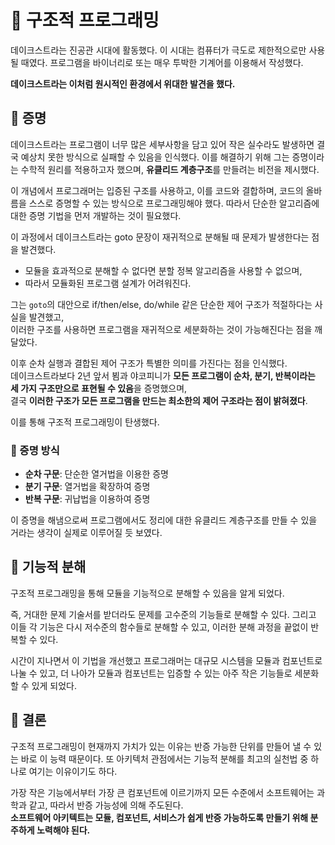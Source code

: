 # 📕 구조적 프로그래밍
데이크스트라는 진공관 시대에 활동했다. 이 시대는 컴퓨터가 극도로 제한적으로만 사용될 때였다. 프로그램을 바이너리로 또는 매우 투박한 기계어를 이용해서 작성했다.
<br>

**데이크스트라는 이처럼 원시적인 환경에서 위대한 발견을 했다.**

## 📗 증명
데이크스트라는 프로그램이 너무 많은 세부사항을 담고 있어 작은 실수라도 발생하면 결국 예상치 못한 방식으로 실패할 수 있음을 인식했다. 이를 해결하기 위해 그는 증명이라는 수학적 원리를 적용하고자 했으며, **유클리드 계층구조**를 만들려는 비전을 제시했다.  

이 개념에서 프로그래머는 입증된 구조를 사용하고, 이를 코드와 결합하며, 코드의 올바름을 스스로 증명할 수 있는 방식으로 프로그래밍해야 했다. 따라서 단순한 알고리즘에 대한 증명 기법을 먼저 개발하는 것이 필요했다.  

이 과정에서 데이크스트라는 goto 문장이 재귀적으로 분해될 때 문제가 발생한다는 점을 발견했다.  
- 모듈을 효과적으로 분해할 수 없다면 분할 정복 알고리즘을 사용할 수 없으며,  
- 따라서 모듈화된 프로그램 설계가 어려워진다.  

그는 `goto`의 대안으로 if/then/else, do/while 같은 단순한 제어 구조가 적절하다는 사실을 발견했고,  
이러한 구조를 사용하면 프로그램을 재귀적으로 세분화하는 것이 가능해진다는 점을 깨달았다.

이후 순차 실행과 결합된 제어 구조가 특별한 의미를 가진다는 점을 인식했다.  
데이크스트라보다 2년 앞서 뵘과 야코피니가 **모든 프로그램이 순차, 분기, 반복이라는 세 가지 구조만으로 표현될 수 있음**을 증명했으며,  
결국 **이러한 구조가 모든 프로그램을 만드는 최소한의 제어 구조라는 점이 밝혀졌다**.  

이를 통해 구조적 프로그래밍이 탄생했다.

### 📘 증명 방식
- **순차 구문**: 단순한 열거법을 이용한 증명  
- **분기 구문**: 열거법을 확장하여 증명  
- **반복 구문**: 귀납법을 이용하여 증명  

이 증명을 해냄으로써 프로그램에서도 정리에 대한 유클리드 계층구조를 만들 수 있을 거라는 생각이 실제로 이루어질 듯 보였다.

## 📗 기능적 분해
구조적 프로그래밍을 통해 모듈을 기능적으로 분해할 수 있음을 알게 되었다.

즉, 거대한 문제 기술서를 받더라도 문제를 고수준의 기능들로 분해할 수 있다. 그리고 이들 각 기능은 다시 저수준의 함수들로 분해할 수 있고, 이러한 분해 과정을 끝없이 반복할 수 있다.

시간이 지나면서 이 기법을 개선했고 프로그래머는 대규모 시스템을 모듈과 컴포넌트로 나눌 수 있고, 더 나아가 모듈과 컴포넌트는 입증할 수 있는 아주 작은 기능들로 세분화할 수 있게 되었다.

## 📗 결론
구조적 프로그래밍이 현재까지 가치가 있는 이유는 반증 가능한 단위를 만들어 낼 수 있는 바로 이 능력 때문이다. 또 아키텍처 관점에서는 기능적 분해를 최고의 실천법 중 하나로 여기는 이유이기도 하다.

가장 작은 기능에서부터 가장 큰 컴포넌트에 이르기까지 모든 수준에서 소프트웨어는 과학과 같고, 따라서 반증 가능성에 의해 주도된다. <br>
**소프트웨어 아키텍트는 모듈, 컴포넌트, 서비스가 쉽게 반증 가능하도록 만들기 위해 분주하게 노력해야 된다.**